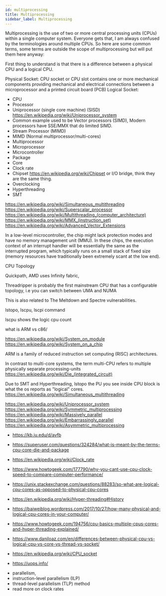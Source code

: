 ```yaml
---
id: multiprocessing
title: Multiprocessing
sidebar_label: Multiprocessing
---
```


Multiprocessing is the use of two or more central processing units (CPUs) within a single computer system. Everyone gets that, I am always confused by the terminologies around multiple CPUs. So here are some common terms, some terms are outside the scope of multiprocessing but will put them here anyway:

First thing to understand is that there is a difference between a physical CPU and a logical CPU.

Physical Socket: CPU socket or CPU slot contains one or more mechanical components providing mechanical and electrical connections between a microprocessor and a printed circuit board (PCB)
Logical Socket:

- CPU
- Processor
- Uniprocessor (single core machine) (SISD) https://en.wikipedia.org/wiki/Uniprocessor_system
- Common example used to be Vector processors (SIMD), Modern processors have SSE/MMX that do limited SIMD.
- Stream Processor (MIMD)
- MIMD (Normal multiprocessor/multi-cores)
- Multiprocessor
- Microprocessor
- Microcontroller
- Package
- Core
- Clock rate
- Chipset https://en.wikipedia.org/wiki/Chipset or I/O bridge, think they are the same thing.
- Overclocking
- Hyperthreading
- SMT

https://en.wikipedia.org/wiki/Simultaneous_multithreading
https://en.wikipedia.org/wiki/Superscalar_processor
https://en.wikipedia.org/wiki/Multithreading_(computer_architecture)
https://en.wikipedia.org/wiki/MMX_(instruction_set)
https://en.wikipedia.org/wiki/Advanced_Vector_Extensions

In a low-level microcontroller, the chip might lack protection modes and have no memory management unit (MMU). In these chips, the execution context of an interrupt handler will be essentially the same as the interrupted program, which typically runs on a small stack of fixed size (memory resources have traditionally been extremely scant at the low end).

CPU Topology

Quickpath, AMD uses Infinity fabric,

Threadripper is probably the first mainstream CPU that has a configurable topology, i.e you can switch between UMA and NUMA

This is also related to The Meltdown and Spectre vulnerabilities.

lstopo, lscpu, lscpi command

lscpu shows the logic cpu count

what is ARM vs c86/

https://en.wikipedia.org/wiki/System_on_module
https://en.wikipedia.org/wiki/System_on_a_chip

ARM is a family of reduced instruction set computing (RISC) architectures.

In contrast to multi-core systems, the term multi-CPU refers to multiple physically separate processing-units
https://en.wikipedia.org/wiki/Die_(integrated_circuit)

Due to SMT and Hyperthreading, lstopo the PU you see inside CPU block is what the os reports as "logical" cores.
https://en.wikipedia.org/wiki/Simultaneous_multithreading

https://en.wikipedia.org/wiki/Uniprocessor_system
https://en.wikipedia.org/wiki/Symmetric_multiprocessing
https://en.wikipedia.org/wiki/Massively_parallel
https://en.wikipedia.org/wiki/Embarrassingly_parallel
https://en.wikipedia.org/wiki/Asymmetric_multiprocessing

- https://kb.iu.edu/d/avfb
- https://superuser.com/questions/324284/what-is-meant-by-the-terms-cpu-core-die-and-package
- https://en.wikipedia.org/wiki/Clock_rate
- https://www.howtogeek.com/177790/why-you-cant-use-cpu-clock-speed-to-compare-computer-performance/
- https://unix.stackexchange.com/questions/88283/so-what-are-logical-cpu-cores-as-opposed-to-physical-cpu-cores
- https://en.wikipedia.org/wiki/Hyper-threading#History
- https://baiweiblog.wordpress.com/2017/10/27/how-many-physical-and-logical-cpu-cores-in-your-computer/
- https://www.howtogeek.com/194756/cpu-basics-multiple-cpus-cores-and-hyper-threading-explained/
- https://www.daniloaz.com/en/differences-between-physical-cpu-vs-logical-cpu-vs-core-vs-thread-vs-socket/
- https://en.wikipedia.org/wiki/CPU_socket

- https://uops.info/

* parallelism,
* instruction-level parallelism (ILP)
* thread-level parallelism (TLP) method
* read more on clock rates
